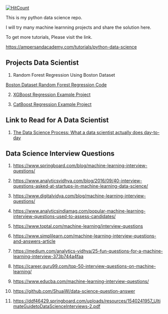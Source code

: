 [![HitCount](http://hits.dwyl.io/{username}/{project}.svg)](http://hits.dwyl.io/{username}/{project})

This is my python data science repo.

I will try many machine learnning projects and share the solution here.


To get more tutorials, Please visit the link.

https://ampersandacademy.com/tutorials/python-data-science


## Projects Data Scientist

1. Random Forest Regression Using Boston Dataset

  <a href="https://github.com/bharathirajatut/python-data-science/tree/master/Random%20Forest%20Regression%20-%20Boston%20Dataset"> Boston Dataset Random Forest Regression Code</a>
  
2. <a href="https://github.com/bharathirajatut/python-data-science/tree/master/xgboost-Regression-Example-Project">XGBoost Regression Example Project</a>

3. <a href="https://github.com/bharathirajatut/python-data-science/tree/master/catboost-Regression-Example-Project">CatBoost Regression Example Project</a>


 
## Link to Read for A Data Scientist

1. <a href="https://medium.springboard.com/the-data-science-process-the-complete-laymans-guide-to-what-a-data-scientist-actually-does-ca3e166b7c67">The Data Science Process: What a data scientist actually does day-to-day</a>


## Data Science Interview Questions

1. https://www.springboard.com/blog/machine-learning-interview-questions/

2. https://www.analyticsvidhya.com/blog/2016/09/40-interview-questions-asked-at-startups-in-machine-learning-data-science/

3. https://www.digitalvidya.com/blog/machine-learning-interview-questions/

4. https://www.analyticsindiamag.com/popular-machine-learning-interview-questions-used-to-assess-candidates/

5. https://www.toptal.com/machine-learning/interview-questions

6. https://www.simplilearn.com/machine-learning-interview-questions-and-answers-article

7. https://medium.com/analytics-vidhya/25-fun-questions-for-a-machine-learning-interview-373b744a4faa

8. https://career.guru99.com/top-50-interview-questions-on-machine-learning/

9. https://www.educba.com/machine-learning-interview-questions/

10. https://github.com/ShuaiW/data-science-question-answer

11. https://ddf46429.springboard.com/uploads/resources/1540241957_UltimateGuidetoDataScienceInterviews-2.pdf

